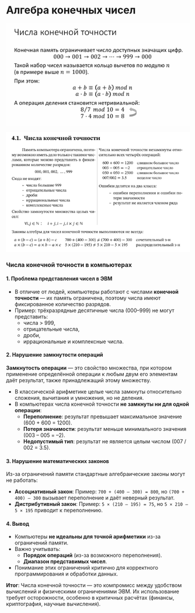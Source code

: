 # Алгебра конечных чисел

![1747229108391](images/7.Алгебраконечныхчисел/1747229108391.png)

![1747229730566](images/7.Алгебраконечныхчисел/1747229730566.png)

### **Числа конечной точности в компьютерах**

#### **1. Проблема представления чисел в ЭВМ**

- В отличие от людей, компьютеры работают с числами **конечной точности** — их память ограничена, поэтому числа имеют фиксированное количество разрядов.
- Пример: трёхразрядные десятичные числа (000–999) не могут представить:
  - числа > 999,
  - отрицательные числа,
  - дроби,
  - иррациональные и комплексные числа.

#### **2. Нарушение замкнутости операций**

**Замкнутость операции** — это свойство множества, при котором применение определённой операции к любым двум его элементам даёт результат, также принадлежащий этому множеству.

- В классической арифметике целые числа замкнуты относительно сложения, вычитания и умножения, но не деления.
- В компьютерах числа конечной точности **не замкнуты ни для одной операции**:
  - **Переполнение**: результат превышает максимальное значение (600 + 600 = 1200).
  - **Потеря значимости**: результат меньше минимального значения (003 – 005 = –2).
  - **Недопустимый тип**: результат не является целым числом (007 / 002 = 3.5).

#### **3. Нарушение математических законов**

Из-за ограничений памяти стандартные алгебраические законы могут не работать:

- **Ассоциативный закон**:
  Пример: `700 + (400 – 300) = 800`, но `(700 + 400) – 300` вызывает переполнение и даёт неверный результат.
- **Дистрибутивный закон**:
  Пример: `5 × (210 – 195) = 75`, но `5 × 210 – 5 × 195` приводит к переполнению.

#### **4. Вывод**

- Компьютеры **не идеальны для точной арифметики** из-за ограничений памяти.
- Важно учитывать:
  - **Порядок операций** (из-за возможного переполнения).
  - **Диапазон представимых чисел**.
- Понимание этих ограничений критично для корректного программирования и обработки данных.

**Итог**:
Числа конечной точности — это компромисс между удобством вычислений и физическими ограничениями ЭВМ. Их использование требует осторожности, особенно в критичных расчётах (финансы, криптография, научные вычисления).

